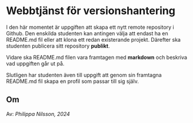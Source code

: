 # Webbtjänst för versionshantering

I den här momentet är uppgiften att skapa ett nytt remote repository i Github. Den enskilda studenten kan antingen välja att endast ha en README.md fil eller att klona ett redan existerande projekt. Därefter ska studenten publicera sitt repository **publikt**. 

Vidare ska README.md filen vara framtagen med **markdown** och beskriva vad uppgiften går ut på. 

Slutligen har studenten även till uppgift att genom sin framtagna README.md fil skapa en profil som passar till sig själv. 

## Om
Av: _Philippa Nilsson, 2024_